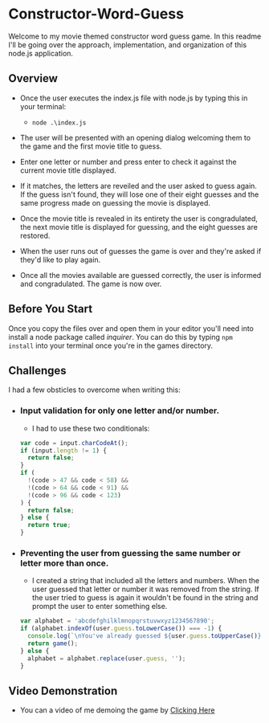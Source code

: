# Constructor-Word-Guess

Welcome to my movie themed constructor word guess game. In this readme I'll be going over the approach, implementation, and organization of this node.js application.

## Overview

- Once the user executes the index.js file with node.js by typing this in your terminal:

  - `node .\index.js`

- The user will be presented with an opening dialog welcoming them to the game and the first movie title to guess.
- Enter one letter or number and press enter to check it against the current movie title displayed.
- If it matches, the letters are reveiled and the user asked to guess again. If the guess isn't found, they will lose one of their eight guesses and the same progress made on guessing the movie is displayed.
- Once the movie title is revealed in its entirety the user is congradulated, the next movie title is displayed for guessing, and the eight guesses are restored.
- When the user runs out of guesses the game is over and they're asked if they'd like to play again.
- Once all the movies available are guessed correctly, the user is informed and congradulated. The game is now over.

## Before You Start

Once you copy the files over and open them in your editor you'll need into install a node package called _inquirer_. You can do this by typing `npm install` into your terminal once you're in the games directory.

## Challenges

I had a few obsticles to overcome when writing this:

- ### Input validation for only one letter and/or number.

  - I had to use these two conditionals:

  ```js
  var code = input.charCodeAt();
  if (input.length != 1) {
    return false;
  }
  if (
    !(code > 47 && code < 58) &&
    !(code > 64 && code < 91) &&
    !(code > 96 && code < 123)
  ) {
    return false;
  } else {
    return true;
  }
  ```

- ### Preventing the user from guessing the same number or letter more than once.
  - I created a string that included all the letters and numbers. When the user guessed that letter or number it was removed from the string. If the user tried to guess is again it wouldn't be found in the string and prompt the user to enter something else.
  ```js
  var alphabet = 'abcdefghilklmnopqrstuvwxyz1234567890';
  if (alphabet.indexOf(user.guess.toLowerCase()) === -1) {
    console.log(`\nYou've already guessed ${user.guess.toUpperCase()}\n`);
    return game();
  } else {
    alphabet = alphabet.replace(user.guess, '');
  }
  ```

## Video Demonstration

- You can a video of me demoing the game by [Clicking Here](https://drive.google.com/file/d/1sOCjabtcqIej-2sjNlytfAGNF1kJ8RG8/view)
